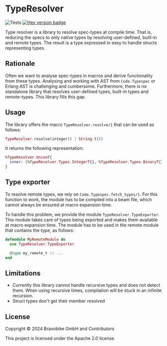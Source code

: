 # TypeResolver

![Tests](https://github.com/bravobike/type-resolver/actions/workflows/main.yaml/badge.svg)
[![Hex version badge](https://img.shields.io/hexpm/v/type_resolver.svg)](https://hex.pm/packages/type_resolver)

Type resolver is a library to resolve spec-types at compile time.
That is, reducing the specs to only native types by resolving user-defined,
built-in and remote types. The result is a type expressed in easy to
handle structs representing types.

## Rationale

Often we want to analyse spec-types in macros and derive functionality
from these types. Analysing and working with AST from `Code.Typespec` or
Erlang AST is challenging and cumbersome. Furthermore, there is no
standalone library that resolves user-defined types, built-in types and
remote-types. This library fills this gap.

## Usage

The library offers the macro `TypeResolver.resolve/1` that can be used
as follows:

```elixir
TypeResolver.resolve(integer() | String.t())
```

It returns the following representation:


```elixir
%TypeResolver.UnionT{
  inner: [%TypeResolver.Types.IntegerT{}, %TypeResolver.Types.BinaryT{}]
}
```

## Type exporter

To resolve remote types, we rely on `Code.Typespec.fetch_types/1`. For
this function to work, the module has to be compiled into a beam file,
which cannot always be ensured at macro expansion time.

To handle this problem, we provide the module `TypeResolver.TypeExporter`.
This module takes care of types being exported and makes them available
at macro expansion time. The module has to be used in the remote module
that contains the type, as follows: 

```elixir
defmodule MyRemoteModule do 
  use TypeResolver.TypeExporter

  @type my_remote_t :: ...
end
```

## Limitations

- Currently this library cannot handle recursive types and does not detect
  them. When using recursive times, compilation will be stuck in an infinite
  recursion.
- Struct types don't get their member resolved 

## License
Copyright © 2024 Bravobike GmbH and Contributors

This project is licensed under the Apache 2.0 license.
